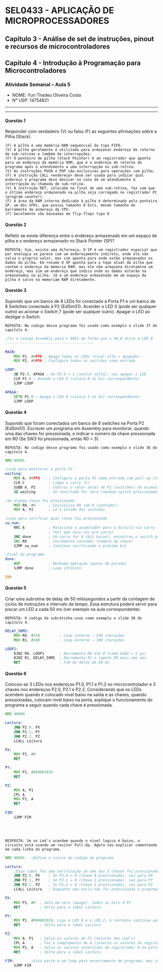  # SEL0433 - APLICAÇÃO DE MICROPROCESSADORES

## Capitulo 3 - Análise de set de instruções, pinout e recursos de microcontroladores

## Capitulo 4 - Introdução à Programação para Microcontroladores


###  Atividade Semanal – Aula 5

 - NOME: Yuri Thadeu Oliveira Costa   
 - N° USP: 14754821
  
***
***

#### Questão 1

Responder com verdadeiro (V) ou falso (F) às seguintes afirmações sobre a Pilha (Stack).

	(F) A pilha é uma memória RAM sequencial do tipo FIFO.
	(V) A pilha geralmente é utilizada para armazenar endereço de retorno de sub-rotinas e também de interrupções.
	(F) O ponteiro de pilha (Stack Pointer) é um registrador que aponta para um endereço da memória ROM, que é o endereço de retorno do programa após o atendimento a uma interrupção ou sub-rotina.
	(V) As instruções PUSH e POP são exclusivas para operações com pilha.
	(F) A instrução CALL <endereço> deve ser usada para indicar qual endereço o programa deve desviar no caso de um atendimento à interrupção ou chamada de sub-rotina.
	(V) A instrução RET, colocada no final de uma sub-rotina, faz com que o último endereço armazenado na pilha seja carregado no registrador PC (program counter).
	(F) A área da RAM interna dedicada à pilha é determinada pelo ponteiro SP, um dos SFRs, que possui tamanho 8 bits, mesmo tamanho do barramento de endereço da CPU.
	(F) Geralmente são baseadas em flip-flops tipo D

<!--
	– Pilha é memória tipo LIFO (Last In First Out) ou FILO (First In Last Out), não FIFO.

	– A pilha guarda endereços de retorno de sub-rotinas e interrupções.

	– Stack Pointer aponta para endereço na RAM, não ROM.

	– As instruções PUSH e POP são exclusivas para pilha.

	– A instrução CALL não é usada para indicar desvio de interrupções. Para interrupções usa-se um vetor pré-definido específico (endereços fixos). CALL é usado apenas para chamar sub-rotinas diretamente.

	– RET carrega endereço da pilha no registrador PC, retomando a execução anterior.

	– O ponteiro SP é normalmente menor que o barramento de endereço da CPU. Por exemplo, em microcontroladores típicos como o 8051, SP é de 8 bits, mas o barramento de endereços pode ser maior (por exemplo, 16 bits). Além disso, SP não define a área da pilha, mas aponta a posição atual dela.

	– Memória da pilha é RAM, não composta diretamente por flip-flops tipo D. Flip-flops tipo D são usados diretamente em registradores internos, não na memória RAM da pilha.


-->

#### Questão 2
Refletir se existe diferença entre o endereço armazenado em um espaço de pilha e o endereço armazenado no Stack Pointer (SP)?

    REPOSTA: Sim, existe uma diferença, O SP é um registrador especial que por analogia se parece com um endereçamento indireto, onde ele não salva o proprio valor, mas sim aponta para onde estão armazenados os dados da pilha. Em resumo O SP aponta para o topo atual da oilha que contem o endereço da memoria RAM, mas ele não armazena diretamtne um endereço, mas sim um endereço que indica onde os dados estarão na armazenados na pilha. Já a um endereço armazenado em um espaço da pilha é salvo na memoriam RAM diretamente.

#### Questão 3
Supondo que um banco de 8 LEDs foi conectado à Porta P1 e um banco de 8 Switches conectado à P2 (EdSim51). Acender o LED 0 (pode ser qualquer outro) ao acionar o Switch 7 (pode ser qualquer outro). Apagar o LED ao desligar o Switch.

    REPOSTA: No codigo desse programa foi usado como exemplo o slide 37 do capitulo 4.


```asm
;Fiz o codigo Assembly para o 8051 de forma que o SW_0 ative o LED_0
;----------------------------------------

MAIN:
	MOV P1, #0FFh ; Apaga todos os LEDs (nível alto = apagado)
	MOV P2, #0FFh ; Configura todos os switches como entrada

LOOP:
	JB P2.0, APAGA ; Se P2.0 = 1 (switch solto), vai apagar o LED
	CLR P1.0 ; Acende o LED 0 (coloca 0 no bit correspondente)
	SJMP LOOP

APAGA:
	SETB P1.0 ; Apaga o LED 0 (coloca 1 no bit correspondente)
	SJMP LOOP
```

<!--
Codigo de acordo com o exemplo da pagina slide 37 do Capitulo 4. Usei a logica de subrotinas para organizar melhor o codigo.

Tive alguns problemas com a não incialização de algumas variáveis a um tempo, então preferi setar os valores padrão dos leds e dos switchs mesmo que não seja necessário nesse caso de simulação.

-->

#### Questão 4
Supondo que foram conectados um banco de 8 switches na Porta P2 (EdSim51). Escrever um programa em Assembly para monitorar, quando uma das chaves for pressionada, e indicar o número da chave pressionada em R0 (Se SW3 foi pressionada, então R0 = 3).

    REPOSTA: No codigo desse programa foi usado como exemplo o slide 36 do capitulo 4.

```asm
ORG 0000h

;Loop para monitorar a porta P2
waiting:
	MOV A, #0FFh	; Configura a porta P2 como entrada com pull-up (todos os bits em 1)
	CLR C			; Limpa o carry (C)
	SUBB A, P2     	; Subtrai o valor atual de P2 (switches) do acumulador
	JZ waiting 		; Se resultado for zero (nenhum switch pressionado), continua esperando; enquanto não apertar não vai para o a proxima linha.

;Se alguma chave foi pressionada
	MOV R0, #0		; Inicializa R0 com 0 (contador)
	MOV A, P2		; Lê o estado dos switches

;Loop para verificar qual chave foi pressionada
sw_num:
	RRC A			; Rotaciona o acumulador para a direita via carry
					; (bit que saiu vai pro carry)
	JNC done		; Se carry for 0 (bit baixo), encontrou o switch pressionado
	INC R0			; Incrementa contador (número da chave)
	SJMP sw_num 	; Continua verificando o próximo bit

;Final do programa
done:
	NOP				; Nenhuma operação (ponto de parada)
	SJMP done		; Loop infinito

END
```

<!--
Codigo de acordo com o exemplo da pagina slide 36 do Capitulo 4. mudei algumas coisas nos comentários e nomes mas está igual.
-->


#### Questão 5
Criar uma subrotina de delay de 50 milissegundos a partir da contagem de ciclos de instruções e intervalo de tempo. Essa estrutura poderá servir para piscar um LED a cada 50 ms (ver exemplo na aula correspondente).

    REPOSTA: O codigo da subrotinha usou como exemplo o slide 38 do capitulo 4.

```asm
DELAY_50MS:
	MOV R0, #250         ; Loop interno — 250 iterações
	MOV R1, #100         ; Loop externo — 100 iterações

LOOP1:
	DJNZ R0, LOOP1       ; Decrementa R0 até 0 (cada DJNZ = 2 μs)
	DJNZ R1, DELAY_50MS  ; Decrementa R1 e repete R0 mais uma vez
	RET                  ; Fim do delay de 50 ms
```


<!--Codigo de acordo com o exemplo da pagina slide 38 do Capitulo 4. mudei algumas coisas nos comentários e nomes mas também está igual.
-->

#### Questão 6
Colocou-se 3 LEDs nos endereços P1.0, P1.1 e P1.2 no microcontrolador e 3 chaves nos endereços P2.0, P2.1 e P2.2. Considerando que os LEDs acendem quando é colocado nível baixo na saída e as chaves, quando pressionadas, colocam nível baixo na porta, explique o funcionamento do programa a seguir quando cada chave é pressionada.


```asm
ORG 0000H

Leitura:
	JNB P2.0, PX
	JNB P2.1, PY
	JNB P2.2, PZ
	LCALL Leitura

PX:
	MOV P1, #0
	RET

PY:
	MOV P1, #00000101b
	RET

PZ:
	MOV A, P1
	CPL A
	MOV P1, A
	RET
	
FIM:
	SJMP FIM
```
<br>
<br>

	RESPOSTA: Se os Led's acendem quando o nível logico é baixo, o circuito está usando um resitor Pull-Up. Agora vou explicar comentando em cada linha do programa.


```asm
ORG 0000h	;Define o inicio do codigo do programa

Leitura: 
	;Essa label faz uma verificação se uma das 3 chaves foi pressionada, de forma que: 
	JNB P2.0, PX	; Se P2.0 = 0 (chave 0 pressionada), vai para PX
	JNB P2.1, PY	; Se P2.1 = 0 (chave 1 pressionada), vai para PY
	JNB P2.2, PZ	; Se P2.2 = 0 (chave 2 pressionada), vai para PZ
	LCALL Leitura	; Enquanto uma tecla não for pressionada o progrmaa vai continuar voltando para a label Leitura (loop)

PX:
	MOV P1, #0 	; Seta em zero (apaga), todos os bits d P1
	RET			; Volta para a label Leitura

PY:
	MOV P1, #00000101b; Liga o LED_0 e o LED_2, o restante continua apagado
	RET			; Volta para a label Leitura

PZ:
	MOV A, P1	; Salva os valores de P1 (Valores dos Led's)
	CPL A		; Faz o complemento de A (inverte os valores do registrador A)
	MOV P1, A	; Salva os valores invertidos do registrador A na porta P1, o que deve inverter o estado de todos os LED's ligados nessas portas.
	RET			; Volta para a label Leitura
	
FIM: 		;Essa parte é um loop para encerramento do programa, mas como em nenhuma das sub-rotinas ele foi chamado então o programa não tem FIM.
	SJMP FIM 
```